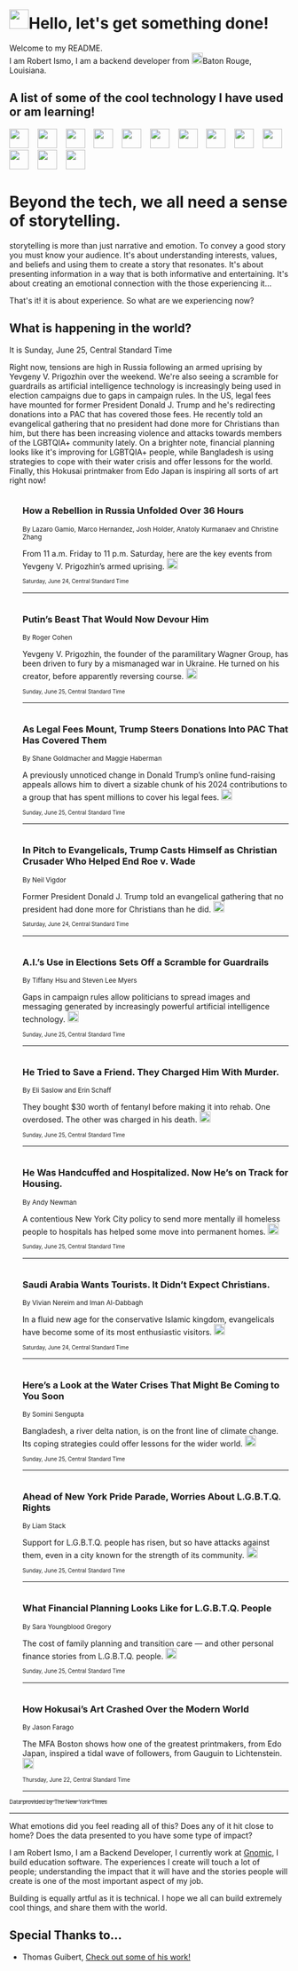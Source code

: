 <h1><img src="https://emojis.slackmojis.com/emojis/images/1643514375/3493/hot-coffee.gif?1643514375" width="35"/>Hello, let's get something done!</h1>

<p>Welcome to my README.<br/>
I am Robert Ismo, I am a backend developer from <img src="https://emojis.slackmojis.com/emojis/images/1638395689/50435/moulin_rouge.png?1638395689" width="20"/>Baton Rouge, Louisiana.</p>
<h2>A list of some of the cool technology I have used or am learning!</h2>
<p>
<img src="https://emojis.slackmojis.com/emojis/images/1643516091/21142/meow_bongotap.gif?1643516091" width="35" alt="">
<img src="https://img.shields.io/badge/Favorite%20Frontend%20Framework-SvelteKit-f83903" alt="">
<img src="https://img.shields.io/badge/Second%20Favorite-Vue-40b581" alt="">
<img src="https://img.shields.io/badge/Most%20Used%20Runtime-Nodejs-78b061" alt="">
<img src="https://emojis.slackmojis.com/emojis/images/1643517416/34482/fire.gif?1643517416" width="35" alt="">
<img src="https://img.shields.io/badge/Javascript%20But%20Better-Typescript-0078ca" alt="">
<img src="https://img.shields.io/badge/Favorite%20Language-Elixir-3e244d" alt="">
<img src="https://img.shields.io/badge/Containerize%20Everything-Docker-6ac9ef" alt="">
<img src="https://emojis.slackmojis.com/emojis/images/1643514596/5999/meow_party.gif?1643514596" width="35" alt="">
<img src="https://img.shields.io/badge/API%20Love%20Language-Graphql-de32a5" alt="">
<img src="https://img.shields.io/badge/Our%20Favorite%20Version%20Controller-Git-e94f33" alt="">
<img src="https://img.shields.io/badge/Favorite%20Database-Redis-d42d1d" alt="">
<img src="https://emojis.slackmojis.com/emojis/images/1643514559/5584/deployparrot.gif?1643514559" width="35" alt="">
<img src="https://img.shields.io/badge/Container%20Interstate-RabbitMQ-f66200" alt="">
<img src="https://img.shields.io/badge/Gotta%20Learn-Kubernetes-316adf" alt="">
<img src="https://img.shields.io/badge/Really%20Mature%20Now-WASM-654fef" alt="">
<img src="https://emojis.slackmojis.com/emojis/images/1666642497/61942/dance_vibe.gif?1666642497" width="35" alt="">
<img src="https://img.shields.io/badge/For%20My%20M1-ARM64-657d96" alt="">
<img src="https://img.shields.io/badge/Loving%20This%20So%20Much-TailwindCSS-17bcb5" alt="">
<img src="https://img.shields.io/badge/Cool%20Build%20Tool-Vite-f9cb24" alt="">
<img src="https://emojis.slackmojis.com/emojis/images/1669231376/62819/working-on-it.gif?1669231376" width="35" alt="">
<img src="https://img.shields.io/badge/Fun%20and%20Easy%20Database-MongoDB-5f8c49" alt="">
<img src="https://img.shields.io/badge/JS%20Life%20Support-NPM-c73737" alt="">
<img src="https://img.shields.io/badge/I%20Liked%20It-DynamoDB-0073b9" alt="">
<img src="https://emojis.slackmojis.com/emojis/images/1643514045/46/question.gif?1643514045" width="35" alt="">
<img src="https://img.shields.io/badge/cool-React-60d6f9" alt="">
<img src="https://img.shields.io/badge/Future%20Big%20Project-Lambda-f37e00" alt="">
<img src="https://img.shields.io/badge/NPM%20But%20Better-PNPM-f1aa07" alt="">
<img src="https://emojis.slackmojis.com/emojis/images/1643514943/9662/fbwow.gif?1643514943" width="35" alt="">
<img src="https://img.shields.io/badge/First%20Language-C-662079" alt="">
<img src="https://img.shields.io/badge/Where%20I%20Deploy%20Frontend-Vercel-000000" alt="">
<img src="https://img.shields.io/badge/Who%20Does%20not%20Want%20an%20App-Swift-f9492a" alt="">
<img src="https://emojis.slackmojis.com/emojis/images/1643514058/151/javascript.png?1643514058" width="35" alt="">
<img src="https://img.shields.io/badge/cool-Python-fbd542" alt="">
<img src="https://img.shields.io/badge/Favorite%20Something-Stripe-656cdc" alt="">
<img src="https://img.shields.io/badge/Of%20Course-HTML5-ed6327" alt="">
<img src="https://emojis.slackmojis.com/emojis/images/1660415405/60731/bomb.gif?1660415405" width="35" alt="">
<img src="https://img.shields.io/badge/hate-CSS-2964ec" alt="">
<img src="https://img.shields.io/badge/Learning-CircleCI-141215" alt="">
<img src="https://img.shields.io/badge/Learning-Rust-fbbb3b" alt="">
<img src="https://emojis.slackmojis.com/emojis/images/1660415397/60712/writing-hand.gif?1660415397" width="35" alt="">
<img src="https://img.shields.io/badge/Dev%20Browser%20of%20Choice-Firefox-cc4e26" alt="">
<img src="https://img.shields.io/badge/Recoverying%20From%20Windows-UNIX-1781e3" alt="">
<img src="https://img.shields.io/badge/LOVE-LogSeq-90c1c2" alt="">
<img src="https://emojis.slackmojis.com/emojis/images/1643514066/223/kirby.gif?1643514066" width="35" alt="">
<img src="https://img.shields.io/badge/Daily%20Driver-MacOS-e6e6e8" alt="">
<img src="https://img.shields.io/badge/Git%20Server-Github-000000" alt="">
<img src="https://img.shields.io/badge/enjoyable-EC2-f17428" alt="">
<img src="https://emojis.slackmojis.com/emojis/images/1643514239/2069/excited.gif?1643514239" width="35" alt="">
</p>
<h1>Beyond the tech, we all need a sense of storytelling.</h1>
<p>storytelling is more than just narrative and emotion. To convey a good story you must know your audience. It's about understanding interests, values, and beliefs and using them to create a story that resonates. It's about presenting information in a way that is both informative and entertaining. It's about creating an emotional connection with the those experiencing it...</p>
<p>That's it! it is about experience. So what are we experiencing now?</p>
<h2>What is happening in the world?</h2>
<p>It is Sunday, June 25, Central Standard Time</p>
<p>
Right now, tensions are high in Russia following an armed uprising by Yevgeny V. Prigozhin over the weekend. We&#39;re also seeing a scramble for guardrails as artificial intelligence technology is increasingly being used in election campaigns due to gaps in campaign rules. In the US, legal fees have mounted for former President Donald J. Trump and he&#39;s redirecting donations into a PAC that has covered those fees. He recently told an evangelical gathering that no president had done more for Christians than him, but there has been increasing violence and attacks towards members of the LGBTQIA+ community lately. On a brighter note, financial planning looks like it&#39;s improving for LGBTQIA+ people, while Bangladesh is using strategies to cope with their water crisis and offer lessons for the world. Finally, this Hokusai printmaker from Edo Japan is inspiring all sorts of art right now!</p>
<ol>
<img src="https://img.shields.io/badge/-world-blue" alt="">
<h3>How a Rebellion in Russia Unfolded Over 36 Hours</h3>
<sub>By Lazaro Gamio, Marco Hernandez, Josh Holder, Anatoly Kurmanaev and Christine Zhang</sub>
<p>From 11 a.m. Friday to 11 p.m. Saturday, here are the key events from Yevgeny V. Prigozhin’s armed uprising.  <a href="https://nyti.ms/3NhTbaM"><img src="https://developer.nytimes.com/files/poweredby_nytimes_30b.png?v=1583354208352" height="20"></a></p>
<sub><sub>Saturday, June 24, Central Standard Time</sub></sub>
<hr/>
<img src="https://img.shields.io/badge/-world-blue" alt="">
<h3>Putin’s Beast That Would Now Devour Him</h3>
<sub>By Roger Cohen</sub>
<p>Yevgeny V. Prigozhin, the founder of the paramilitary Wagner Group, has been driven to fury by a mismanaged war in Ukraine. He turned on his creator, before apparently reversing course.  <a href="https://nyti.ms/43YNANA"><img src="https://developer.nytimes.com/files/poweredby_nytimes_30b.png?v=1583354208352" height="20"></a></p>
<sub><sub>Sunday, June 25, Central Standard Time</sub></sub>
<hr/>
<img src="https://img.shields.io/badge/-us-blue" alt="">
<h3>As Legal Fees Mount, Trump Steers Donations Into PAC That Has Covered Them</h3>
<sub>By Shane Goldmacher and Maggie Haberman</sub>
<p>A previously unnoticed change in Donald Trump’s online fund-raising appeals allows him to divert a sizable chunk of his 2024 contributions to a group that has spent millions to cover his legal fees.  <a href="https://nyti.ms/44lRTm5"><img src="https://developer.nytimes.com/files/poweredby_nytimes_30b.png?v=1583354208352" height="20"></a></p>
<sub><sub>Sunday, June 25, Central Standard Time</sub></sub>
<hr/>
<img src="https://img.shields.io/badge/-us-blue" alt="">
<h3>In Pitch to Evangelicals, Trump Casts Himself as Christian Crusader Who Helped End Roe v. Wade</h3>
<sub>By Neil Vigdor</sub>
<p>Former President Donald J. Trump told an evangelical gathering that no president had done more for Christians than he did.  <a href="https://nyti.ms/3Xlq9M9"><img src="https://developer.nytimes.com/files/poweredby_nytimes_30b.png?v=1583354208352" height="20"></a></p>
<sub><sub>Saturday, June 24, Central Standard Time</sub></sub>
<hr/>
<img src="https://img.shields.io/badge/-technology-blue" alt="">
<h3>A.I.’s Use in Elections Sets Off a Scramble for Guardrails</h3>
<sub>By Tiffany Hsu and Steven Lee Myers</sub>
<p>Gaps in campaign rules allow politicians to spread images and messaging generated by increasingly powerful artificial intelligence technology.  <a href="https://nyti.ms/3NLfXJr"><img src="https://developer.nytimes.com/files/poweredby_nytimes_30b.png?v=1583354208352" height="20"></a></p>
<sub><sub>Sunday, June 25, Central Standard Time</sub></sub>
<hr/>
<img src="https://img.shields.io/badge/-us-blue" alt="">
<h3>He Tried to Save a Friend. They Charged Him With Murder.</h3>
<sub>By Eli Saslow and Erin Schaff</sub>
<p>They bought $30 worth of fentanyl before making it into rehab. One overdosed. The other was charged in his death.  <a href="https://nyti.ms/3Pou3Sq"><img src="https://developer.nytimes.com/files/poweredby_nytimes_30b.png?v=1583354208352" height="20"></a></p>
<sub><sub>Sunday, June 25, Central Standard Time</sub></sub>
<hr/>
<img src="https://img.shields.io/badge/-nyregion-blue" alt="">
<h3>He Was Handcuffed and Hospitalized. Now He’s on Track for Housing.</h3>
<sub>By Andy Newman</sub>
<p>A contentious New York City policy to send more mentally ill homeless people to hospitals has helped some move into permanent homes.  <a href="https://nyti.ms/3CNL5le"><img src="https://developer.nytimes.com/files/poweredby_nytimes_30b.png?v=1583354208352" height="20"></a></p>
<sub><sub>Sunday, June 25, Central Standard Time</sub></sub>
<hr/>
<img src="https://img.shields.io/badge/-world-blue" alt="">
<h3>Saudi Arabia Wants Tourists. It Didn’t Expect Christians.</h3>
<sub>By Vivian Nereim and Iman Al-Dabbagh</sub>
<p>In a fluid new age for the conservative Islamic kingdom, evangelicals have become some of its most enthusiastic visitors.  <a href="https://nyti.ms/3CLPdm0"><img src="https://developer.nytimes.com/files/poweredby_nytimes_30b.png?v=1583354208352" height="20"></a></p>
<sub><sub>Saturday, June 24, Central Standard Time</sub></sub>
<hr/>
<img src="https://img.shields.io/badge/-climate-blue" alt="">
<h3>Here’s a Look at the Water Crises That Might Be Coming to You Soon</h3>
<sub>By Somini Sengupta</sub>
<p>Bangladesh, a river delta nation, is on the front line of climate change. Its coping strategies could offer lessons for the wider world.  <a href="https://nyti.ms/3NK0rOa"><img src="https://developer.nytimes.com/files/poweredby_nytimes_30b.png?v=1583354208352" height="20"></a></p>
<sub><sub>Sunday, June 25, Central Standard Time</sub></sub>
<hr/>
<img src="https://img.shields.io/badge/-nyregion-blue" alt="">
<h3>Ahead of New York Pride Parade, Worries About L.G.B.T.Q. Rights</h3>
<sub>By Liam Stack</sub>
<p>Support for L.G.B.T.Q. people has risen, but so have attacks against them, even in a city known for the strength of its community.  <a href="https://nyti.ms/3CNpsS6"><img src="https://developer.nytimes.com/files/poweredby_nytimes_30b.png?v=1583354208352" height="20"></a></p>
<sub><sub>Sunday, June 25, Central Standard Time</sub></sub>
<hr/>
<img src="https://img.shields.io/badge/-business-blue" alt="">
<h3>What Financial Planning Looks Like for L.G.B.T.Q. People</h3>
<sub>By Sara Youngblood Gregory</sub>
<p>The cost of family planning and transition care — and other personal finance stories from L.G.B.T.Q. people.  <a href="https://nyti.ms/3NLV9Sh"><img src="https://developer.nytimes.com/files/poweredby_nytimes_30b.png?v=1583354208352" height="20"></a></p>
<sub><sub>Sunday, June 25, Central Standard Time</sub></sub>
<hr/>
<img src="https://img.shields.io/badge/-arts-blue" alt="">
<h3>How Hokusai’s Art Crashed Over the Modern World</h3>
<sub>By Jason Farago</sub>
<p>The MFA Boston shows how one of the greatest printmakers, from Edo Japan, inspired a tidal wave of followers, from Gauguin to Lichtenstein.  <a href="https://nyti.ms/3JmyGZu"><img src="https://developer.nytimes.com/files/poweredby_nytimes_30b.png?v=1583354208352" height="20"></a></p>
<sub><sub>Thursday, June 22, Central Standard Time</sub></sub>
<hr/>
</ol>
<a href="https://developer.nytimes.com"><sub><sub>Data provided by The New York Times</sub></sub></a>
<hr/>
<p>What emotions did you feel reading all of this? Does any of it hit close to home? Does the data presented to you have some type of impact?</p>
<p>I am Robert Ismo, I am a Backend Developer, I currently work at <a href="https://gnomic.education/">Gnomic</a>, I build education software. The experiences I create will touch a lot of people; understanding the impact that it will have and the stories people will create is one of the most important aspect of my job.</p>
<p>Building is equally artful as it is technical. I hope we all can build extremely cool things, and share them with the world.</p>
<h2>Special Thanks to...</h2>
<ul>
<li>Thomas Guibert, <a href="https://github.com/thmsgbrt/thmsgbrt">Check out some of his work!</a></li>
</ul>